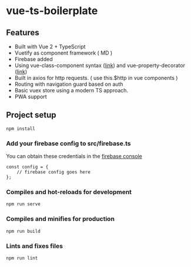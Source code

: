 
# vue-ts-boilerplate

## Features

 - Built with Vue 2 + TypeScript
 - Vuetify as component framework ( MD )
 - Firebase added
 - Using vue-class-component syntax ([link](https://class-component.vuejs.org/)) and vue-property-decorator ([link](https://github.com/kaorun343/vue-property-decorator))
 - Built in axios for http requests. ( use this.$http in vue  components )
 - Routing with navigation guard based on auth
 - Basic vuex store using a modern TS approach.
 - PWA support

## Project setup
```
npm install
```
### Add your firebase config to src/firebase.ts
You can obtain these credentials in the [firebase console](https://console.firebase.google.com) 
```
const config = {
	// firebase config goes here
};
```
### Compiles and hot-reloads for development
```
npm run serve
```

### Compiles and minifies for production
```
npm run build
```

### Lints and fixes files
```
npm run lint
```
